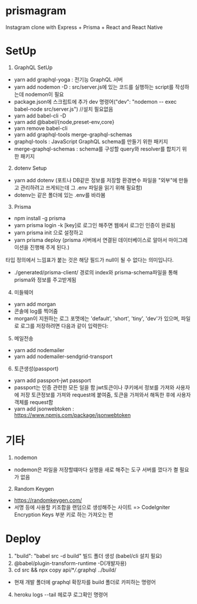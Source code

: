 # prismagram

Instagram clone with Express + Prisma + React and React Native

# SetUp

1. GraphQL SetUp

- yarn add graphql-yoga : 전기능 GraphQL 서버
- yarn add nodemon -D : src/server.js에 있는 코드를 실행하는 script를 작성하는데 nodemon이 필요
- package.json에 스크립트에 추가 dev 명령어("dev": "nodemon -- exec babel-node src/server.js") //설치 필요없음
- yarn add babel-cli -D
- yarn add @babel/{node,preset-env,core}
- yarn remove babel-cli
- yarn add graphql-tools merge-graphql-schemas
- graphql-tools : JavaScript GraphQL schema를 만들기 위한 패키지
- merge-graphql-schemas : schema를 구성할 query와 resolver를 합치기 위한 패키지

2. dotenv Setup

- yarn add dotenv (포트나 DB같은 정보를 저장할 환경변수 파일을 "외부"에 만들고 관리하려고 쓰게되는데 그 .env 파일을 읽기 위해 필요함)
- dotenv는 같은 폴더에 있는 .env를 바라봄

3. Prisma

- npm install -g prisma
- yarn prisma login -k [key]로 로그인 해주면 웹에서 로그인 인증이 완료됨
- yarn prisma init 으로 설정하고
- yarn prisma deploy (prisma 서버에서 연결된 데이터베이스로 알아서 마이그레이션을 진행해 주게 된다.)

타입 정의에서 느낌표가 붙는 것은 해당 필드가 null이 될 수 없다는 의미입니다.

- ./generated/prisma-client/ 경로의 index와 prisma-schema파일을 통해 prisma와 정보를 주고받게됨

4. 미들웨어

- yarn add morgan
- 콘솔에 log를 찍어줌
- morgan이 지원하는 로그 포맷에는 'default', 'short', 'tiny', 'dev'가 있으며, 파일로 로그를 저장하려면 다음과 같이 입력한다:

5. 메일전송

- yarn add nodemailer
- yarn add nodemailer-sendgrid-transport

6. 토큰생성(passport)

- yarn add passport-jwt passport
- passport는 인증 관련한 모든 일을 함 jwt토큰이나 쿠키에서 정보를 가져와 사용자에 저장
  토큰정보를 가져와 request에 붙여줌, 토큰을 가져와서 해독한 후에 사용자 객체를 request함
- yarn add jsonwebtoken : https://www.npmjs.com/package/jsonwebtoken

# 기타

1. nodemon

- nodemon은 파일을 저장할떄마다 실행을 새로 해주는 도구 서버를 껐다가 켤 필요가 없음

2. Random Keygen

- https://randomkeygen.com/
- 서명 등에 사용할 키조합을 랜덤으로 생성해주는 사이트 => CodeIgniter Encryption Keys 부분 키로 하는 가져오는 편

# Deploy

1.  "build": "babel src -d build" 빌드 폴더 생성 (babel/cli 설치 필요)
2.  @babel/plugin-transform-runtime -D(개발자용)
3.  cd src && npx copy api/\*_/_.graphql ../build/

- 현재 개발 폴더에 graphql 확장자를 build 폴더로 카피하는 명령어

4. heroku logs --tail 헤로쿠 로그확인 명령어
